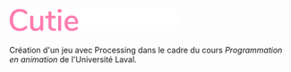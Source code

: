 <h1>
<img alt="CutieBreach" width="300px" src="https://github.com/raphpare/CutieBreach/blob/master/CutiesBreach/data/images/logo.png?raw=true">
</h1>

Création d'un jeu avec Processing dans le cadre du cours *Programmation en animation* de l'Université Laval.
